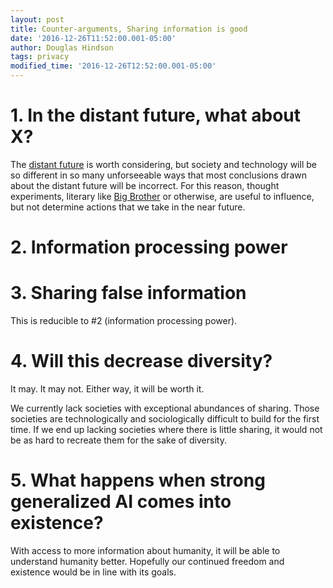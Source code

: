 ```yaml
---
layout: post
title: Counter-arguments, Sharing information is good
date: '2016-12-26T11:52:00.001-05:00'
author: Douglas Hindson
tags: privacy
modified_time: '2016-12-26T12:52:00.001-05:00'
---
```


# 1. In the distant future, what about X?

The [distant future](https://en.wikipedia.org/wiki/Futures_studies) is worth considering, but society and technology will be so different in so many unforseeable ways that most conclusions drawn about the distant future will be incorrect. For this reason, thought experiments, literary like [Big Brother](https://en.wikipedia.org/wiki/Big_Brother_(Nineteen_Eighty-Four)) or otherwise, are useful to influence, but not determine actions that we take in the near future.

# 2. Information processing power

# 3. Sharing false information

This is reducible to #2 (information processing power).

# 4. Will this decrease diversity?

It may. It may not. Either way, it will be worth it.

We currently lack societies with exceptional abundances of sharing. Those societies are technologically and sociologically difficult to build for the first time. If we end up lacking societies where there is little sharing, it would not be as hard to recreate them for the sake of diversity.

# 5. What happens when strong generalized AI comes into existence?

With access to more information about humanity, it will be able to understand humanity better. Hopefully our continued freedom and existence would be in line with its goals. 
